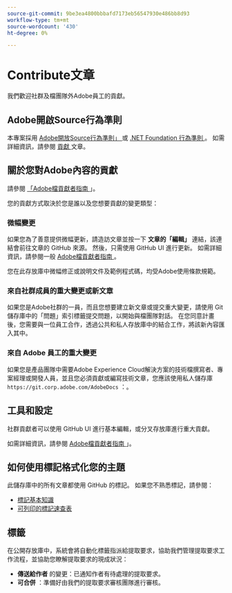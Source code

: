 ```yaml
---
source-git-commit: 9be3ea4800bbbafd7173eb56547930e486bb8d93
workflow-type: tm+mt
source-wordcount: '430'
ht-degree: 0%

---
```

# Contribute文章

我們歡迎社群及檔團隊外Adobe員工的貢獻。

## Adobe開啟Source行為準則

本專案採用 [ Adobe開放Source行為準則」 ](code-of-conduct.md) 或 [ .NET Foundation 行為準則 ](https://dotnetfoundation.org/code-of-conduct) 。 如需詳細資訊，請參閱 [ 貢獻 ](contributing.md) 文章。

## 關於您對Adobe內容的貢獻

請參閱 [ 「Adobe檔貢獻者指南 ](https://docs.adobe.com/content/help/en/contributor/contributor-guide/introduction.html) 」。

您的貢獻方式取決於您是誰以及您想要貢獻的變更類型：

### 微幅變更

如果您為了善意提供微幅更新，請造訪文章並按一下 **文章的「編輯」** 連結，該連結會前往文章的 GitHub 來源。 然後，只需使用 GitHub UI 進行更新。 如需詳細資訊，請參閱一般 [ Adobe檔貢獻者指南 ](https://docs.adobe.com/content/help/en/contributor/contributor-guide/introduction.html) 。

您在此存放庫中微幅修正或說明文件及範例程式碼，均受Adobe使用條款規範。

### 來自社群成員的重大變更或新文章

如果您是Adobe社群的一員，而且您想要建立新文章或提交重大變更，請使用 Git 儲存庫中的「問題」索引標籤提交問題，以開始與檔團隊對話。 在您同意計畫後，您需要與一位員工合作，透過公共和私人存放庫中的結合工作，將該新內容匯入其中。

<!--
If you submit a pull request with significant changes to documentation and code examples, you'll see a message in the pull request asking you to submit an online contribution license agreement (CLA). We need you to complete the online form before we can review your pull request.
-->

### 來自 Adobe 員工的重大變更

如果您是產品團隊中需要Adobe Experience Cloud解決方案的技術檔撰寫者、專案經理或開發人員，並且您必須貢獻或編寫技術文章，您應該使用私人儲存庫 `https://git.corp.adobe.com/AdobeDocs` ：。

<!--Employees from other parts of the Adobe world should use the public repo for minor updates.-->

## 工具和設定

社群貢獻者可以使用 GitHub UI 進行基本編輯，或分叉存放庫進行重大貢獻。

如需詳細資訊，請參閱 [ Adobe檔貢獻者指南 ](https://docs.adobe.com/content/help/en/contributor/contributor-guide/introduction.html) 」。

## 如何使用標記格式化您的主題

此儲存庫中的所有文章都使用 GitHub 的標記。 如果您不熟悉標記，請參閱：

* [標記基本知識](https://help.github.com/articles/getting-started-with-writing-and-formatting-on-github/)
* [可列印的標記速查表](https://guides.github.com/pdfs/markdown-cheatsheet-online.pdf)

## 標籤

在公開存放庫中，系統會將自動化標籤指派給提取要求，協助我們管理提取要求工作流程，並協助您瞭解提取要求的現成狀況：

* **傳送給作者** 的變更：已通知作者有待處理的提取要求。
* **可合併** ：準備好由我們的提取要求審核團隊進行審核。
